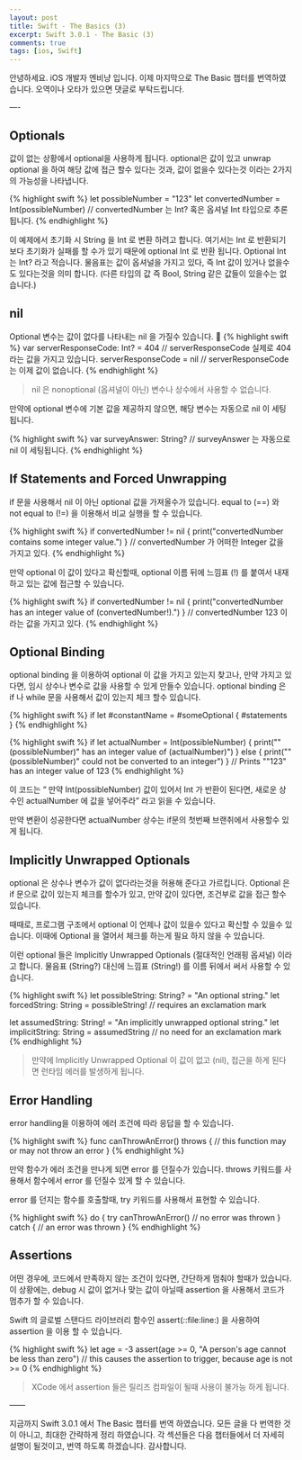 ```yaml
---
layout: post
title: Swift - The Basics (3)
excerpt: Swift 3.0.1 - The Basic (3)
comments: true
tags: [ios, Swift] 
---
```


안녕하세요. iOS 개발자 엔비냥 입니다.
이제 마지막으로 The Basic 챕터를 번역하였습니다. 오역이나 오타가 있으면 댓글로 부탁드립니다.

—- 

## Optionals

값이 없는 상황에서 optional을 사용하게 됩니다.  optional은 값이 있고 unwrap optional 을 하여 해당 값에 접근 할수 있다는 것과, 값이 없을수 있다는것 이라는 2가지의 가능성을  나타냅니다.

{% highlight swift %}
let possibleNumber = "123"
let convertedNumber = Int(possibleNumber)
// convertedNumber 는 Int? 혹은 옵셔널 Int 타입으로 추론 됩니다. 
{% endhighlight %}

이 예제에서 초기화 시 String 을 Int 로 변환 하려고 합니다. 여기서는 Int 로 반환되기 보다 초기화가 실패를 할 수가 있기 때문에 optional Int 로 반환 됩니다. Optional Int 는 Int? 라고 적습니다. 물음표는 값이 옵셔널을 가지고 있다, 즉 Int 값이 있거나 없을수도 있다는것을 의미 합니다. (다른 타입의 값 즉 Bool, String 같은 값들이 있을수는 없습니다.)

## nil

Optional  변수는 값이 없다를 나타내는 nil 을 가질수 있습니다.

{% highlight swift %}
var serverResponseCode: Int? = 404
// serverResponseCode 실제로 404라는 값을 가지고 있습니다.
serverResponseCode = nil
// serverResponseCode 는 이제 값이 없습니다.
{% endhighlight %}

> nil 은 nonoptional (옵셔널이 아닌) 변수나 상수에서 사용할 수 없습니다.

만약에 optional 변수에 기본 값을 제공하지 않으면, 해당 변수는 자동으로 nil 이 세팅 됩니다.

{% highlight swift %}
var surveyAnswer: String?
// surveyAnswer 는 자동으로 nil 이 세팅됩니다.
{% endhighlight %}

## If Statements and Forced Unwrapping

if 문을 사용해서 nil 이 아닌 optional 값을 가져올수가 있습니다.  equal to (==) 와 not equal to (!=) 을 이용해서 비교 실행을 할 수 있습니다.

{% highlight swift %}
if convertedNumber != nil {
print("convertedNumber contains some integer value.")
}
// convertedNumber 가 어떠한 Integer 값을 가지고 있다.
{% endhighlight %}

만약 optional 이 값이 있다고 확신할때, optional 이름 뒤에 느낌표 (!) 를 붙여서 내재하고 있는 값에 접근할 수 있습니다. 

{% highlight swift %}
if convertedNumber != nil {
print("convertedNumber has an integer value of \(convertedNumber!).")
}
// convertedNumber 123 이라는 값을 가지고 있다.
{% endhighlight %}

## Optional Binding

optional binding 을 이용하여 optional 이 값을 가지고 있는지 찾고나, 만약 가지고 있다면, 임시 상수나 변수로 값을 사용할 수 있게 만들수 있습니다. optional binding 은 if 나 while 문을 사용해서 값이 있는지 체크 할수 있습니다.

{% highlight swift %}
if let #constantName = #someOptional {
#statements
}
{% endhighlight %}

{% highlight swift %}
if let actualNumber = Int(possibleNumber) {
print("\"\(possibleNumber)\" has an integer value of \(actualNumber)")
} else {
print("\"\(possibleNumber)\" could not be converted to an integer")
}
// Prints ""123" has an integer value of 123
{% endhighlight %}

이 코드는 “ 만약 Int(possibleNumber) 값이 있어서 Int 가 반환이 된다면, 새로운 상수인 actualNumber 에 값을 넣어주라” 라고 읽을 수 있습니다.

만약 변환이 성공한다면 actualNumber 상수는 if문의 첫번째 브랜취에서 사용할수 있게 됩니다.

## Implicitly Unwrapped Optionals

optional 은 상수나 변수가 값이 없다라는것을 허용해 준다고 가르킵니다. Optional 은 if 문으로 값이 있는지 체크를 할수가 있고,  만약 값이 있다면, 조건부로 값을 접근 할수 있습니다.

때때로, 프로그램  구조에서 optional 이 언제나 값이 있을수 있다고 확신할 수 있을수 있습니다.  이때에 Optional 을 열어서 체크를 하는게 필요 하지 않을 수 있습니다.

이런 optional 들은 Implicitly Unwrapped Optionals (절대적인 언래핑 옵셔널) 이라고 합니다. 물음표 (String?) 대신에 느낌표 (String!) 를 이름 뒤에서 써서 사용할 수 있습니다.

{% highlight swift %}
let possibleString: String? = "An optional string."
let forcedString: String = possibleString! // requires an exclamation mark

let assumedString: String! = "An implicitly unwrapped optional string."
let implicitString: String = assumedString // no need for an exclamation mark
{% endhighlight %}

> 만약에 Implicitly Unwrapped Optional 이 값이 없고 (nil), 접근을 하게 된다면 런타임 에러를 발생하게 됩니다.

## Error Handling

error handling을 이용하여 에러 조건에 따라 응답을 할 수 있습니다.

{% highlight swift %}
func canThrowAnError() throws {
// this function may or may not throw an error
}
{% endhighlight %}

만약 함수가 에러 조건을 만나게 되면 error 를 던질수가 있습니다. throws 키워드를 사용해서 함수에서 error 를 던질수 있게 할 수 있습니다.

error 를 던지는 함수를 호출할때, try 키워드를 사용해서 표현할 수 있습니다.

{% highlight swift %}
do {
try canThrowAnError()
// no error was thrown
} catch {
// an error was thrown
}
{% endhighlight %}

## Assertions

어떤 경우에, 코드에서 만족하지 않는 조건이 있다면, 간단하게 멈춰야 할때가 있습니다. 이 상황에는, debug 시 값이 없거나 맞는 값이 아닐때 assertion 을 사용해서 코드가 멈추가 할 수 있습니다.

Swift 의 글로벌 스탠다드 라이브러리 함수인 assert(_:_:file:line:) 을 사용하여 assertion 을 이용 할 수 있습니다.

{% highlight swift %}
let age = -3
assert(age >= 0, "A person's age cannot be less than zero")
// this causes the assertion to trigger, because age is not >= 0
{% endhighlight %}

> XCode 에서 assertion 들은 릴리즈 컴파일이 될때 사용이 불가능 하게 됩니다.

——

지금까지 Swift 3.0.1 에서 The Basic 챕터를 번역 하였습니다.
모든 글을 다 번역한 것이 아니고, 최대한 간략하게 정리 하였습니다.
각 섹션들은 다음 챕터들에서 더 자세히 설명이 될것이고, 번역 하도록 하겠습니다. 감사합니다.
